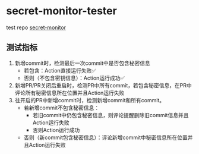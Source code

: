 <!--
 * @Author: LetMeFly
 * @Date: 2025-01-28 14:59:48
 * @LastEditors: LetMeFly.xyz
 * @LastEditTime: 2025-01-28 16:09:26
-->
# secret-monitor-tester

test repo [secret-monitor](https://github.com/LetMeFly666/secret-monitor)

## 测试指标

1. 新增commit时，检测最后一次commit中是否包含秘密信息
    + 若包含：Action直接运行失败✅
    + 否则（不包含密钥信息）：Action运行成功✅
2. 新增PR/PR关闭后重启时，检测PR中所有commit，若包含秘密信息，在PR中评论所有秘密信息所在位置并且Action运行失败
3. 往开启的PR中新增commit时，检测新增commit和所有commit。
    + 若新增commit不包含秘密信息：
        + 若旧commit中仍包含秘密信息，则评论提醒删除旧commit信息并且Action运行失败
        + 否则Action运行成功
    + 否则（新commit包含秘密信息）：评论新增commit中秘密信息所在位置并且Action运行失败